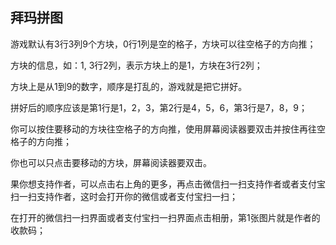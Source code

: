 ## 拜玛拼图 ##

游戏默认有3行3列9个方块，0行1列是空的格子，方块可以往空格子的方向推；

方块的信息，如：1, 3行2列，表示方块上的是1，方块在3行2列；

方块上是从1到9的数字，顺序是打乱的，游戏就是把它拼好。

拼好后的顺序应该是第1行是1，2，3，第2行是4，5，6，第3行是7，8，9；

你可以按住要移动的方块往空格子的方向推，使用屏幕阅读器要双击并按住再往空格子的方向推；

你也可以只点击要移动的方块，屏幕阅读器要双击。

果你想支持作者，可以点击右上角的更多，再点击微信扫一扫支持作者或者支付宝扫一扫支持作者，这时会打开你的微信或者支付宝扫一扫；

在打开的微信扫一扫界面或者支付宝扫一扫界面点击相册，第1张图片就是作者的收款码；